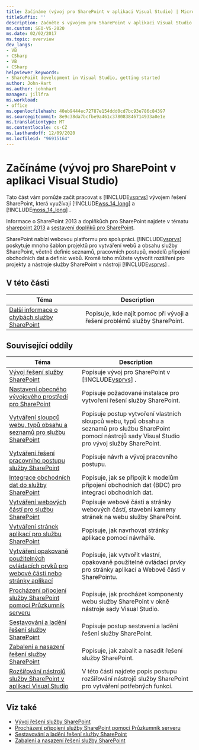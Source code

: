 ```yaml
---
title: Začínáme (vývoj pro SharePoint v aplikaci Visual Studio) | Microsoft Docs
titleSuffix: ''
description: Začněte s vývojem pro SharePoint v aplikaci Visual Studio. SharePoint nabízí webovou platformu pro spolupráci.
ms.custom: SEO-VS-2020
ms.date: 02/02/2017
ms.topic: overview
dev_langs:
- VB
- CSharp
- VB
- CSharp
helpviewer_keywords:
- SharePoint development in Visual Studio, getting started
author: John-Hart
ms.author: johnhart
manager: jillfra
ms.workload:
- office
ms.openlocfilehash: 40eb9444ec72787e154ddd0cd7bc93e786c84397
ms.sourcegitcommit: 8e9c38da7bcfbe9a461c378083846714933a0e1e
ms.translationtype: MT
ms.contentlocale: cs-CZ
ms.lasthandoff: 12/09/2020
ms.locfileid: "96915164"
---
```

# <a name="get-started-sharepoint-development-in-visual-studio"></a>Začínáme (vývoj pro SharePoint v aplikaci Visual Studio)
  Tato část vám pomůže začít pracovat s [!INCLUDE[vsprvs](../sharepoint/includes/vsprvs-md.md)] vývojem řešení SharePoint, která využívají [!INCLUDE[wss_14_long](../sharepoint/includes/wss-14-long-md.md)] a [!INCLUDE[moss_14_long](../sharepoint/includes/moss-14-long-md.md)] .

 Informace o SharePoint 2013 a doplňkůch pro SharePoint najdete v tématu [sharepoint 2013](https://www.microsoft.com/microsoft-365/previous-versions/microsoft-sharepoint-2013) a [sestavení doplňků pro SharePoint](/sharepoint/dev/sp-add-ins/sharepoint-add-ins).

 SharePoint nabízí webovou platformu pro spolupráci. [!INCLUDE[vsprvs](../sharepoint/includes/vsprvs-md.md)] poskytuje mnoho šablon projektů pro vytváření webů a obsahu služby SharePoint, včetně definic seznamů, pracovních postupů, modelů připojení obchodních dat a definic webů. Kromě toho můžete vytvořit rozšíření pro projekty a nástroje služby SharePoint v nástroji [!INCLUDE[vsprvs](../sharepoint/includes/vsprvs-md.md)] .

## <a name="in-this-section"></a>V této části

|Téma|Description|
|-----------|-----------------|
|[Další informace o chybách služby SharePoint](../sharepoint/additional-information-for-sharepoint-errors.md)|Popisuje, kde najít pomoc při vývoji a řešení problémů služby SharePoint.|

## <a name="related-sections"></a>Související oddíly

|Téma|Description|
|-----------|-----------------|
|[Vývoj řešení služby SharePoint](../sharepoint/developing-sharepoint-solutions.md)|Popisuje vývoj pro SharePoint v [!INCLUDE[vsprvs](../sharepoint/includes/vsprvs-md.md)] .|
|[Nastavení obecného vývojového prostředí pro SharePoint](/sharepoint/dev/general-development/set-up-a-general-development-environment-for-sharepoint)|Popisuje požadované instalace pro vytvoření řešení služby SharePoint.|
|[Vytváření sloupců webu, typů obsahu a seznamů pro službu SharePoint](../sharepoint/creating-site-columns-content-types-and-lists-for-sharepoint.md)|Popisuje postup vytvoření vlastních sloupců webu, typů obsahu a seznamů pro službu SharePoint pomocí nástrojů sady Visual Studio pro vývoj služby SharePoint.|
|[Vytváření řešení pracovního postupu služby SharePoint](../sharepoint/creating-sharepoint-workflow-solutions.md)|Popisuje návrh a vývoj pracovního postupu.|
|[Integrace obchodních dat do služby SharePoint](../sharepoint/integrating-business-data-into-sharepoint.md)|Popisuje, jak se připojit k modelům připojení obchodních dat (BDC) pro integraci obchodních dat.|
|[Vytváření webových částí pro službu SharePoint](../sharepoint/creating-web-parts-for-sharepoint.md)|Popisuje webové části a stránky webových částí, stavební kameny stránek na webu služby SharePoint.|
|[Vytváření stránek aplikací pro službu SharePoint](../sharepoint/creating-application-pages-for-sharepoint.md)|Popisuje, jak navrhovat stránky aplikace pomocí návrháře.|
|[Vytváření opakovaně použitelných ovládacích prvků pro webové části nebo stránky aplikací](../sharepoint/creating-reusable-controls-for-web-parts-or-application-pages.md)|Popisuje, jak vytvořit vlastní, opakovaně použitelné ovládací prvky pro stránky aplikací a Webové části v SharePointu.|
|[Procházení připojení služby SharePoint pomocí Průzkumník serveru](../sharepoint/browsing-sharepoint-connections-using-server-explorer.md)|Popisuje, jak procházet komponenty webu služby SharePoint v okně nástroje sady Visual Studio.|
|[Sestavování a ladění řešení služby SharePoint](../sharepoint/building-and-debugging-sharepoint-solutions.md)|Popisuje postup sestavení a ladění řešení služby SharePoint.|
|[Zabalení a nasazení řešení služby SharePoint](../sharepoint/packaging-and-deploying-sharepoint-solutions.md)|Popisuje, jak zabalit a nasadit řešení služby SharePoint.|
|[Rozšiřování nástrojů služby SharePoint v aplikaci Visual Studio](../sharepoint/extending-the-sharepoint-tools-in-visual-studio.md)|V této části najdete popis postupu rozšiřování nástrojů služby SharePoint pro vytváření potřebných funkcí.|

## <a name="see-also"></a>Viz také

- [Vývoj řešení služby SharePoint](../sharepoint/developing-sharepoint-solutions.md)
- [Procházení připojení služby SharePoint pomocí Průzkumník serveru](../sharepoint/browsing-sharepoint-connections-using-server-explorer.md)
- [Sestavování a ladění řešení služby SharePoint](../sharepoint/building-and-debugging-sharepoint-solutions.md)
- [Zabalení a nasazení řešení služby SharePoint](../sharepoint/packaging-and-deploying-sharepoint-solutions.md)
